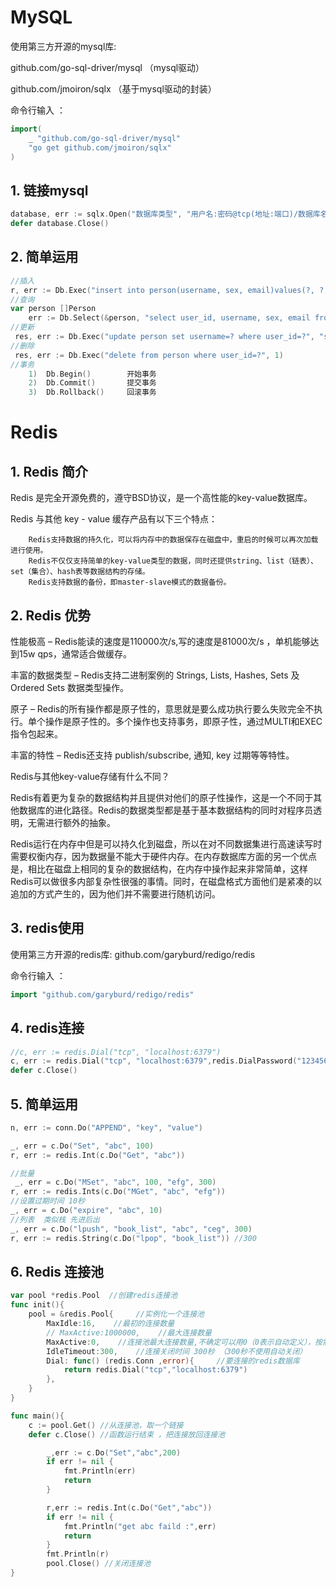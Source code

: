 # MySQL

使用第三方开源的mysql库: 

github.com/go-sql-driver/mysql （mysql驱动） 

github.com/jmoiron/sqlx （基于mysql驱动的封装）

命令行输入 ：

```go
import(
	_ "github.com/go-sql-driver/mysql"
    "go get github.com/jmoiron/sqlx"
)
```

## 1. 链接mysql

```go
database, err := sqlx.Open("数据库类型", "用户名:密码@tcp(地址:端口)/数据库名")
defer database.Close()
```

## 2. 简单运用

```go
//插入 
r, err := Db.Exec("insert into person(username, sex, email)values(?, ?, ?)", "stu001", "man", "stu01@qq.com")
//查询
var person []Person
    err := Db.Select(&person, "select user_id, username, sex, email from person where user_id=?", 1)
//更新
 res, err := Db.Exec("update person set username=? where user_id=?", "stu0003", 1)
//删除
 res, err := Db.Exec("delete from person where user_id=?", 1)
//事务
    1)  Db.Begin()        开始事务
    2)  Db.Commit()       提交事务
    3)  Db.Rollback()     回滚事务
```



# Redis

## 1. Redis 简介

Redis 是完全开源免费的，遵守BSD协议，是一个高性能的key-value数据库。

Redis 与其他 key - value 缓存产品有以下三个特点：

```
    Redis支持数据的持久化，可以将内存中的数据保存在磁盘中，重启的时候可以再次加载进行使用。
    Redis不仅仅支持简单的key-value类型的数据，同时还提供string、list（链表）、set（集合）、hash表等数据结构的存储。
    Redis支持数据的备份，即master-slave模式的数据备份。
```

## 2. Redis 优势

性能极高 – Redis能读的速度是110000次/s,写的速度是81000次/s ，单机能够达到15w qps，通常适合做缓存。

丰富的数据类型 – Redis支持二进制案例的 Strings, Lists, Hashes, Sets 及 Ordered Sets 数据类型操作。

原子 – Redis的所有操作都是原子性的，意思就是要么成功执行要么失败完全不执行。单个操作是原子性的。多个操作也支持事务，即原子性，通过MULTI和EXEC指令包起来。

丰富的特性 – Redis还支持 publish/subscribe, 通知, key 过期等等特性。

Redis与其他key-value存储有什么不同？

Redis有着更为复杂的数据结构并且提供对他们的原子性操作，这是一个不同于其他数据库的进化路径。Redis的数据类型都是基于基本数据结构的同时对程序员透明，无需进行额外的抽象。

Redis运行在内存中但是可以持久化到磁盘，所以在对不同数据集进行高速读写时需要权衡内存，因为数据量不能大于硬件内存。在内存数据库方面的另一个优点是，相比在磁盘上相同的复杂的数据结构，在内存中操作起来非常简单，这样Redis可以做很多内部复杂性很强的事情。同时，在磁盘格式方面他们是紧凑的以追加的方式产生的，因为他们并不需要进行随机访问。

## 3. redis使用

使用第三方开源的redis库: github.com/garyburd/redigo/redis

命令行输入 ：

```go
import "github.com/garyburd/redigo/redis"
```

## 4. redis连接

```go
//c, err := redis.Dial("tcp", "localhost:6379")
c, err := redis.Dial("tcp", "localhost:6379",redis.DialPassword("123456"))
defer c.Close()
```

## 5. 简单运用

```go
n, err := conn.Do("APPEND", "key", "value")

_, err = c.Do("Set", "abc", 100)
r, err := redis.Int(c.Do("Get", "abc"))

//批量
 _, err = c.Do("MSet", "abc", 100, "efg", 300)
r, err := redis.Ints(c.Do("MGet", "abc", "efg"))
//设置过期时间 10秒
_, err = c.Do("expire", "abc", 10)
//列表  类似栈 先进后出
_, err = c.Do("lpush", "book_list", "abc", "ceg", 300)
r, err := redis.String(c.Do("lpop", "book_list")) //300
```

## 6. Redis 连接池

```go
var pool *redis.Pool  //创建redis连接池
func init(){
    pool = &redis.Pool{     //实例化一个连接池
        MaxIdle:16,    //最初的连接数量
        // MaxActive:1000000,    //最大连接数量
        MaxActive:0,    //连接池最大连接数量,不确定可以用0（0表示自动定义），按需分配
        IdleTimeout:300,    //连接关闭时间 300秒 （300秒不使用自动关闭）    
        Dial: func() (redis.Conn ,error){     //要连接的redis数据库
            return redis.Dial("tcp","localhost:6379")
        },
    }
}

func main(){
    c := pool.Get() //从连接池，取一个链接
    defer c.Close() //函数运行结束 ，把连接放回连接池

        _,err := c.Do("Set","abc",200)
        if err != nil {
            fmt.Println(err)
            return
        }

        r,err := redis.Int(c.Do("Get","abc"))
        if err != nil {
            fmt.Println("get abc faild :",err)
            return
        }
        fmt.Println(r)
        pool.Close() //关闭连接池
}
```


